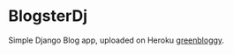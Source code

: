 # BlogsterDj

Simple Django Blog app, uploaded on Heroku [greenbloggy](https://greenbloggy.herokuapp.com/blog/).

